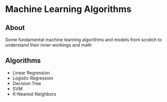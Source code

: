 # Machine Learning Algorithms

## About

Some fundamental machine learning algorithms and models from scratch to understand their inner workings and math

## Algorithms
- Linear Regression
- Logistic Regression
- Decision Tree
- SVM
- K-Nearest Neighbors
